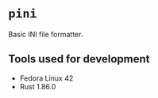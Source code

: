 # `pini`

Basic INI file formatter.

## Tools used for development

- Fedora Linux 42
- Rust 1.86.0
